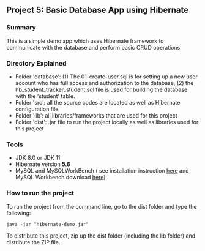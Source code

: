 ## Project 5: Basic Database App using Hibernate
### Summary
This is a simple demo app which uses Hibernate framework to communicate with the database and perform basic CRUD operations. 
### Directory Explained
- Folder 'database': (1) The 01-create-user.sql is for setting up a new user account who has full access and authorization to the database, (2) the hb_student_tracker_student.sql file is used for building the database with the 'student' table.
- Folder 'src': all the source codes are located as well as Hibernate configuration file
- Folder 'lib': all libraries/frameworks that are used for this project
- Folder 'dist': .jar file to run the project locally as well as libraries used for this project
### Tools
- JDK 8.0 or JDK 11 
- Hibernate version **5.6**
- MySQL and MySQLWorkBench ( see installation instruction [here](https://dev.mysql.com/doc/mysql-installation-excerpt/5.7/en/) and MySQL Workbench download [here](https://dev.mysql.com/downloads/workbench/))
### How to run the project
To run the project from the command line, go to the dist folder and type the following:

```java -jar "hibernate-demo.jar" ```

To distribute this project, zip up the dist folder (including the lib folder)
and distribute the ZIP file.
